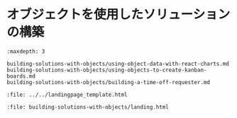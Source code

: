 # オブジェクトを使用したソリューションの構築

```{toctree}
:maxdepth: 3

building-solutions-with-objects/using-object-data-with-react-charts.md
building-solutions-with-objects/using-objects-to-create-kanban-boards.md
building-solutions-with-objects/building-a-time-off-requester.md
```

```{raw} html
:file: ../../landingpage_template.html
```

```{raw} html
:file: building-solutions-with-objects/landing.html
```
